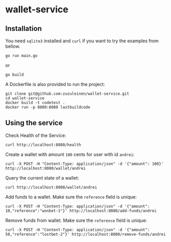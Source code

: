 # wallet-service

## Installation

You need `sqlite3` installed and `curl` if you want to try the examples from bellow.

```shell
go run main.go
```

or

```shell
go build
```

A Dockerfile is also provided to run the project:

```shell
git clone git@github.com:zuzuleinen/wallet-service.git
cd wallet-service
docker build -t codetest .
docker run -p 8080:8080 lastbuildcode
```

## Using the service

Check Health of the Service:

```shell
curl http://localhost:8080/health
```

Create a wallet with amount `100` cents for user with id `andrei`:

```shell
curl -X POST -H "Content-Type: application/json" -d '{"amount": 100}' http://localhost:8080/wallet/andrei
```

Query the current state of a wallet:

```shell
curl http://localhost:8080/wallet/andrei
```

Add funds to a wallet. Make sure the `reference` field is unique:

```shell
curl -X POST -H "Content-Type: application/json" -d '{"amount": 10,"reference":"wonbet-1"}' http://localhost:8080/add-funds/andrei
```

Remove funds from wallet. Make sure the `reference` field is unique:

```shell
curl -X POST -H "Content-Type: application/json" -d '{"amount": 50,"reference":"lostbet-2"}' http://localhost:8080/remove-funds/andrei
```